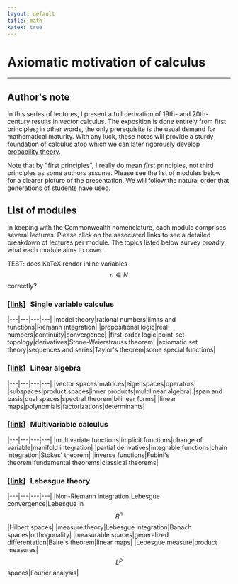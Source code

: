 ```yaml
---
layout: default
title: math
katex: true
---
```


# Axiomatic motivation of calculus

----

## Author's note

In this series of lectures, I present a full derivation of 19th- and 20th-century results in vector calculus. The exposition is done entirely from first principles; in other words, the only prerequisite is the usual demand for mathematical maturity. With any luck, these notes will provide a sturdy foundation of calculus atop which we can later rigorously develop [probability theory][prob].

Note that by "first principles", I really do mean _first_ principles, not third principles as some authors assume. Please see the list of modules below for a clearer picture of the presentation. We will follow the natural order that generations of students have used.

## List of modules

In keeping with the Commonwealth nomenclature, each module comprises several lectures. Please click on the associated links to see a detailed breakdown of lectures per module. The topics listed below survey broadly what each module aims to cover.

TEST: does KaTeX render inline variables $$n \in N$$ correctly?

### [[link]][single] &thinsp; Single variable calculus

|---|---|---|---|
|model theory|rational numbers|limits and functions|Riemann integration|
|propositional logic|real numbers|continuity|convergence|
|first-order logic|point-set topology|derivatives|Stone-Weierstrauss theorem|
|axiomatic set theory|sequences and series|Taylor's theorem|some special functions|

### [[link]][linalg] &thinsp; Linear algebra

|---|---|---|---|
|vector spaces|matrices|eigenspaces|operators|
|subspaces|product spaces|inner products|multilinear algebra|
|span and basis|dual spaces|spectral theorem|bilinear forms|
|linear maps|polynomials|factorizations|determinants|

### [[link]][multi] &thinsp; Multivariable calculus

|---|---|---|---|
|multivariate functions|implicit functions|change of variable|manifold integration|
|partial derivatives|integrable functions|chain integration|Stokes' theorem|
|inverse functions|Fubini's theorem|fundamental theorems|classical theorems|

### [[link]][lebesgue] &thinsp; Lebesgue theory

|---|---|---|---|
|Non-Riemann integration|Lebesgue convergence|Lebesgue in $$R^n$$|Hilbert spaces|
|measure theory|Lebesgue integration|Banach spaces|orthogonality|
|measurable spaces|generalized differentation|Baire's theorem|linear maps|
|Lebesgue measure|product measures|$$L^p$$ spaces|Fourier analysis|


[prob]:     {{site.baseurl}}/lectures/ml/prob/

[single]:   {{site.baseurl}}/lectures/math/single/
[linalg]:   {{site.baseurl}}/lectures/math/linalg/
[multi]:    {{site.baseurl}}/lectures/math/multi/
[lebesgue]: {{site.baseurl}}/lectures/math/lebesgue/
